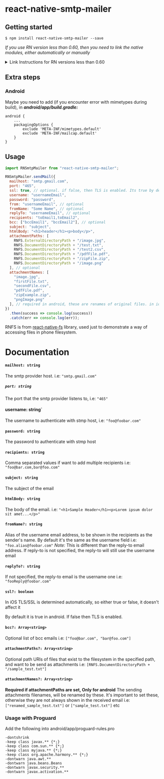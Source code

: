 # react-native-smtp-mailer

## Getting started

`$ npm install react-native-smtp-mailer --save`

*If you use RN version less than 0.60, then you need to link the native modules, either automatically or manually*
<details>
<summary> Link Instructions for RN versions less than 0.60 </summary>
	
#### Mostly automatic installation

`$ react-native link react-native-smtp-mailer`

#### Manual installation

##### iOS

1. In XCode, in the project navigator, right click `Libraries` ➜ `Add Files to [your project's name]`
2. Go to `node_modules` ➜ `react-native-smtp-mailer` and add `RNSmtpMailer.xcodeproj`
3. In XCode, in the project navigator, select your project. Add `libRNSmtpMailer.a` to your project's `Build Phases` ➜ `Link Binary With Libraries`
4. Run your project (`Cmd+R`)<

Inside ios folder, if Podfile doesn't exist, create a Podfile with `pod init`.
And add the following inside your Podfile:
```
pod 'mailcore2-ios'
```

Then run:

```
pod install
```
##### Android

1. Open up `android/app/src/main/java/[...]/MainApplication.java`

- Add `import com.rnsmtpmailer.RNSmtpMailerPackage;` to the imports at the top of the file
- Add `new RNSmtpMailerPackage()` to the list returned by the `getPackages()` method

2. Append the following lines to `android/settings.gradle`:
   ```
   include ':react-native-smtp-mailer'
   project(':react-native-smtp-mailer').projectDir = new File(rootProject.projectDir, 	'../node_modules/react-native-smtp-mailer/android')
   ```
3. Insert the following lines inside the dependencies block in `android/app/build.gradle`:
   ```
     implementation project(':react-native-smtp-mailer')
   ```
</details>

## Extra steps
### Android
Maybe you need to add (if you encounter error with mimetypes during build), in <b><i>android/app/build.gradle:</i></b>

```
android {
	...
	packagingOptions {
		exclude 'META-INF/mimetypes.default'
		exclude 'META-INF/mailcap.default'
	}
}
```

## Usage

```javascript
import RNSmtpMailer from "react-native-smtp-mailer";

RNSmtpMailer.sendMail({
  mailhost: "smtp.gmail.com",
  port: "465",
  ssl: true, // optional. if false, then TLS is enabled. Its true by default in android. In iOS TLS/SSL is determined automatically, and this field doesn't affect anything
  username: "usernameEmail",
  password: "password", 
  from: "usernameEmail", // optional
  fromName: "Some Name", // optional
  replyTo: "usernameEmail", // optional
  recipients: "toEmail1,toEmail2",
  bcc: ["bccEmail1", "bccEmail2"], // optional
  subject: "subject",
  htmlBody: "<h1>header</h1><p>body</p>",
  attachmentPaths: [
    RNFS.ExternalDirectoryPath + "/image.jpg",
    RNFS.DocumentDirectoryPath + "/test.txt",
    RNFS.DocumentDirectoryPath + "/test2.csv",
    RNFS.DocumentDirectoryPath + "/pdfFile.pdf",
    RNFS.DocumentDirectoryPath + "/zipFile.zip",
    RNFS.DocumentDirectoryPath + "/image.png"
  ], // optional
  attachmentNames: [
    "image.jpg",
    "firstFile.txt",
    "secondFile.csv",
    "pdfFile.pdf",
    "zipExample.zip",
    "pngImage.png"
  ], // required in android, these are renames of original files. in ios filenames will be same as specified in path. In a ios-only application, no need to define it
})
  .then(success => console.log(success))
  .catch(err => console.log(err));
```

RNFS is from <a href="https://github.com/itinance/react-native-fs">react-native-fs</a> library, used just to demonstrate a way of accessing files in phone filesystem.

# Documentation

#### `mailhost: string`

The smtp provider host. i.e: `"smtp.gmail.com"`

##### `port: string`

The port that the smtp provider listens to, i.e: `"465"`

#### username: string`

The username to authenticate with stmp host, i.e: `"foo@foobar.com"`

#### `password: string`

The password to authenticate with stmp host

#### `recipients: string`

Comma separated values if want to add multiple recipients i.e: `"foo@bar.com,bar@foo.com"`

#### `subject: string`

The subject of the email

#### `htmlBody: string`

The body of the email. i.e: `"<h1>Sample Header</h1><p>Lorem ipsum dolor sit amet...</p>"`

#### `fromName?: string`

Alias of the username email address, to be shown in the recipients as the sender's name. By default it's the same as the username field i.e: `"foo.alias@foobar.com"` *Note:* This is different than the reply-to email address. If reply-to is not specified, the reply-to will still use the username email

#### `replyTo?: string`

If not specified, the reply-to email is the username one i.e: `"fooReply@foobar.com"`

#### `ssl?: boolean`

In iOS TLS/SSL is determined automatically, so either true or false, it doesn't affect it

By default it is true in android. If false then TLS is enabled.

#### `bcc?: Array<string>`

Optional list of bcc emails i.e: `["foo@bar.com", "bar@foo.com"]`

#### `attachmentPaths?: Array<string>`

Optional path URIs of files that exist to the filesystem in the specified path, and want to be send as attachments i.e: `[RNFS.DocumentDirectoryPath + "/sample_test.txt"]`

#### `attachmentNames?: Array<string>`

**Required if attachmentPaths are set, Only for android**
The sending attachments filenames, will be renamed by these. It's important to set these, otherwise they are not always shown in the received email i.e: `["renamed_sample_test.txt"]` or `["sample_test.txt"]` etc

### Usage with Proguard

Add the following into android/app/proguard-rules.pro

```
-dontshrink
-keep class javax.** {*;}
-keep class com.sun.** {*;}
-keep class myjava.** {*;}
-keep class org.apache.harmony.** {*;}
-dontwarn java.awt.**
-dontwarn java.beans.Beans
-dontwarn javax.security.**
-dontwarn javax.activation.**
```
